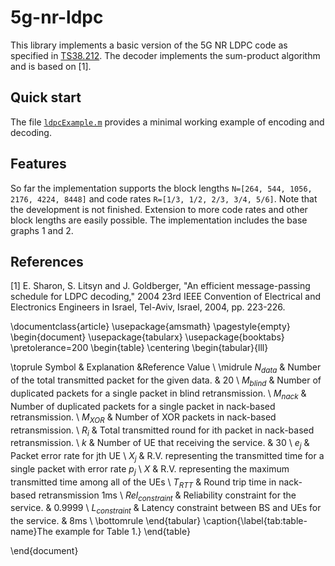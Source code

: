 # 5g-nr-ldpc
This library implements a basic version of the 5G NR LDPC code as specified in [TS38.212](https://portal.3gpp.org/desktopmodules/Specifications/SpecificationDetails.aspx?specificationId=3214). The decoder implements the sum-product algorithm and is based on [1].

## Quick start
The file [`ldpcExample.m`](https://github.com/vodafone-chair/5g-nr-ldpc/blob/master/ldpcExample.m) provides a minimal working example of encoding and decoding.

## Features
So far the implementation supports the block lengths `N=[264, 544, 1056, 2176, 4224, 8448]` and code rates `R=[1/3, 1/2, 2/3, 3/4, 5/6]`. Note that the development is not finished. Extension to more code rates and other block lengths are easily possible. The implementation includes the base graphs 1 and 2.

## References 
[1] E. Sharon, S. Litsyn and J. Goldberger, "An efficient message-passing schedule for LDPC decoding," 2004 23rd IEEE Convention of Electrical and Electronics Engineers in Israel, Tel-Aviv, Israel, 2004, pp. 223-226.

\documentclass{article}
\usepackage{amsmath}
\pagestyle{empty}
\begin{document}
\usepackage{tabularx}
\usepackage{booktabs}
\pretolerance=200
\begin{table}
\centering
\begin{tabular}{lll}

\toprule
Symbol & Explanation &Reference Value \\
\midrule
$N_{data}$ & Number of the total transmitted packet for the given data. & 20 \\
$M_{blind}$ & Number of duplicated packets for a single packet in blind retransmission.  \\
$M_{nack}$ & Number of duplicated packets for a single packet in nack-based retransmission.  \\
$M_{XOR}$ & Number of XOR packets in nack-based retransmission.  \\
$R_i$ & Total transmitted round for ith packet in nack-based retransmission.  \\
$k$ &  Number of UE that receiving the service. & 30 \\
 $e_j$ &  Packet error rate for jth UE  \\
 $X_j$ &  R.V. representing the transmitted time for a single packet with error rate $p_j$   \\
 $X$ &  R.V. representing the maximum transmitted time among all of the UEs   \\
 $T_{RTT}$ &  Round trip time in nack-based retransmission 1ms \\
$Rel_{constraint}$ & Reliability constraint for the service. & 0.9999 \\
$L_{constraint}$ & Latency constraint between BS and UEs for the service. & 8ms \\
\bottomrule
\end{tabular}
\caption{\label{tab:table-name}The example for Table 1.}
\end{table}

\end{document}